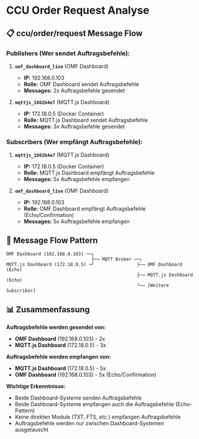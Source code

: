 # CCU Order Request Analyse

## 📋 **ccu/order/request Message Flow**

### **Publishers (Wer sendet Auftragsbefehle):**

1. **`omf_dashboard_live`** (OMF Dashboard)
   - **IP:** 192.168.0.103
   - **Rolle:** OMF Dashboard sendet Auftragsbefehle
   - **Messages:** 2x Auftragsbefehle gesendet

2. **`mqttjs_1802b4e7`** (MQTT.js Dashboard)
   - **IP:** 172.18.0.5 (Docker Container)
   - **Rolle:** MQTT.js Dashboard sendet Auftragsbefehle
   - **Messages:** 3x Auftragsbefehle gesendet

### **Subscribers (Wer empfängt Auftragsbefehle):**

1. **`mqttjs_1802b4e7`** (MQTT.js Dashboard)
   - **IP:** 172.18.0.5 (Docker Container)
   - **Rolle:** MQTT.js Dashboard empfängt Auftragsbefehle
   - **Messages:** 5x Auftragsbefehle empfangen

2. **`omf_dashboard_live`** (OMF Dashboard)
   - **IP:** 192.168.0.103
   - **Rolle:** OMF Dashboard empfängt Auftragsbefehle (Echo/Confirmation)
   - **Messages:** 5x Auftragsbefehle empfangen

## 🔄 **Message Flow Pattern**

```
OMF Dashboard (192.168.0.103) ──┐
                                ├─→ MQTT Broker ──┐
MQTT.js Dashboard (172.18.0.5) ─┘                ├─→ OMF Dashboard (Echo)
                                                 ├─→ MQTT.js Dashboard (Echo)
                                                 └─→ [Weitere Subscriber]
```

## 📊 **Zusammenfassung**

**Auftragsbefehle werden gesendet von:**
- **OMF Dashboard** (192.168.0.103) - 2x
- **MQTT.js Dashboard** (172.18.0.5) - 3x

**Auftragsbefehle werden empfangen von:**
- **MQTT.js Dashboard** (172.18.0.5) - 5x
- **OMF Dashboard** (192.168.0.103) - 5x (Echo/Confirmation)

**Wichtige Erkenntnisse:**
- Beide Dashboard-Systeme senden Auftragsbefehle
- Beide Dashboard-Systeme empfangen auch die Auftragsbefehle (Echo-Pattern)
- Keine direkten Module (TXT, FTS, etc.) empfangen Auftragsbefehle
- Auftragsbefehle werden nur zwischen Dashboard-Systemen ausgetauscht


